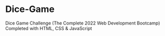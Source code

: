 # Dice-Game
Dice Game  Challenge (The Complete 2022 Web Development Bootcamp) Completed with HTML, CSS &amp; JavaScript

